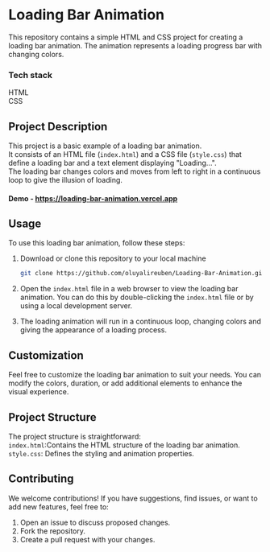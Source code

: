 # Loading Bar Animation 

This repository contains a simple HTML and CSS project for creating a loading bar animation. The animation represents a loading progress bar with changing colors.

### Tech stack
HTML <br>
CSS

## Project Description
This project is a basic example of a loading bar animation. <br>
It consists of an HTML file (`index.html`) and a CSS file (`style.css`) that define a loading bar and a text element displaying "Loading...". <br>The loading bar changes colors and moves from left to right in a continuous loop to give the illusion of loading.


#### Demo - https://loading-bar-animation.vercel.app

## Usage

To use this loading bar animation, follow these steps:

1. Download or clone this repository to your local machine
   ```bash
   git clone https://github.com/oluyalireuben/Loading-Bar-Animation.git

3. Open the `index.html` file in a web browser to view the loading bar animation. You can do this by double-clicking the `index.html` file or by using a local development server.

5. The loading animation will run in a continuous loop, changing colors and giving the appearance of a loading process.

## Customization
Feel free to customize the loading bar animation to suit your needs. You can modify the colors, duration, or add additional elements to enhance the visual experience.

## Project Structure
The project structure is straightforward:<br>
`index.html`:Contains the HTML structure of the loading bar animation.
`style.css`: Defines the styling and animation properties.

## Contributing

We welcome contributions! If you have suggestions, find issues, or want to add new features, feel free to:

1. Open an issue to discuss proposed changes.
2. Fork the repository.
3. Create a pull request with your changes.


